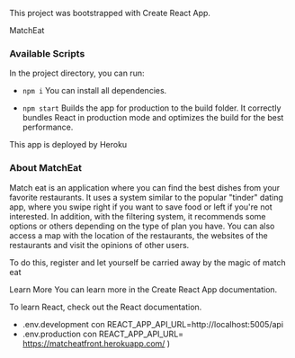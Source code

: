 This project was bootstrapped with Create React App.

MatchEat

### Available Scripts
In the project directory, you can run:

- `npm i` 
You can install all dependencies. 

- `npm start`
Builds the app for production to the build folder.
It correctly bundles React in production mode and optimizes the build for the best performance.

This app is deployed by Heroku

### About MatchEat

Match eat is an application where you can find the best dishes from your favorite restaurants. It uses a system similar to the popular "tinder" dating app, where you swipe right if you want to save food or left if you're not interested.
In addition, with the filtering system, it recommends some options or others depending on the type of plan you have.
You can also access a map with the location of the restaurants, the websites of the restaurants and visit the opinions of other users.

To do this, register and let yourself be carried away by the magic of match eat

Learn More
You can learn more in the Create React App documentation.

To learn React, check out the React documentation.
 
- .env.development con REACT_APP_API_URL=http://localhost:5005/api
- .env.production con REACT_APP_API_URL= https://matcheatfront.herokuapp.com/
)
